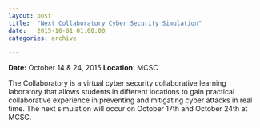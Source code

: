 ```yaml
---
layout: post
title:  "Next Collaboratory Cyber Security Simulation"
date:   2015-10-01 01:00:00
categories: archive

---
```


<strong>Date:</strong> October 14 & 24, 2015
<strong>Location:</strong> MCSC

<p>The Collaboratory is a virtual cyber security collaborative learning laboratory that allows students in different locations to gain practical collaborative experience in preventing and mitigating cyber attacks in real time. The next simulation will occur on October 17th and October 24th at MCSC.</p>

